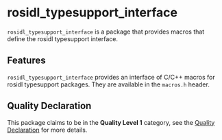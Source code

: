 # rosidl_typesupport_interface

`rosidl_typesupport_interface` is a package that provides macros that define the rosidl typesupport interface.

## Features

`rosidl_typesupport_interface` provides an interface of C/C++ macros for rosidl typesupport packages.
They are available in the `macros.h` header.

## Quality Declaration

This package claims to be in the **Quality Level 1** category, see the [Quality Declaration](QUALITY_DECLARATION.md) for more details.
